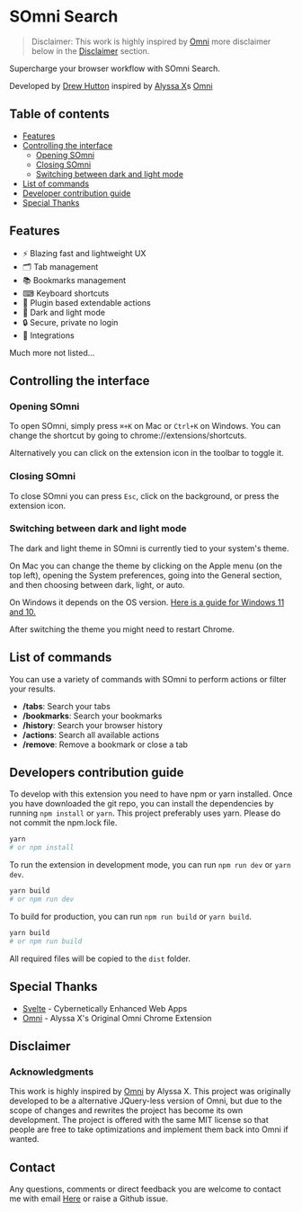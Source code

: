 # SOmni Search

> Disclaimer: This work is highly inspired by [Omni](https://github.com/alyssaxuu/omni) more disclaimer below in the [Disclaimer](#disclaimer) section.

Supercharge your browser workflow with SOmni Search. 

<!-- [👉 Get it now](https://chrome.google.com/webstore/detail/omni/mapjgeachilmcbbokkgcbgpbakaaeehi?hl=en&authuser=0) -->


Developed by [Drew Hutton](https://github.com/yoroshikun) inspired by [Alyssa X](https://alyssax.com)s [Omni](https://github.com/alyssaxuu/omni)

## Table of contents

- [Features](#features)
- [Controlling the interface](#controlling-the-interface)
  - [Opening SOmni](#opening-somni)
  - [Closing SOmni](#closing-somni)
  - [Switching between dark and light mode](#switching-between-dark-and-light-mode)
- [List of commands](#list-of-commands)
- [Developer contribution guide](#developer-contribution-guide)
- [Special Thanks](#special-thanks)

## Features

- ⚡️ Blazing fast and lightweight UX
- 🗂 Tab management
- 📚 Bookmarks management
- ⌨ Keyboard shortcuts
- 🔌 Plugin based extendable actions
- 🌙 Dark and light mode
- 🔒 Secure, private no login
- 🧩 Integrations 

Much more not listed...

## Controlling the interface

### Opening SOmni

To open SOmni, simply press `⌘+K` on Mac or `Ctrl+K` on Windows. You can change the shortcut by going to chrome://extensions/shortcuts.

Alternatively you can click on the extension icon in the toolbar to toggle it.

### Closing SOmni

To close SOmni you can press `Esc`, click on the background, or press the extension icon.

### Switching between dark and light mode

The dark and light theme in SOmni is currently tied to your system's theme.

On Mac you can change the theme by clicking on the Apple menu (on the top left), opening the System preferences, going into the General section, and then choosing between dark, light, or auto.

On Windows it depends on the OS version. [Here is a guide for Windows 11 and 10.](https://support.microsoft.com/en-us/windows/change-desktop-background-and-colors-176702ca-8e24-393b-15f2-b15b38f69de6#ID0EBF=Windows_11)

After switching the theme you might need to restart Chrome.

## List of commands

You can use a variety of commands with SOmni to perform actions or filter your results.

- **/tabs**: Search your tabs
- **/bookmarks**: Search your bookmarks
- **/history**: Search your browser history
- **/actions**: Search all available actions
- **/remove**: Remove a bookmark or close a tab

## Developers contribution guide

To develop with this extension you need to have npm or yarn installed.
Once you have downloaded the git repo, you can install the dependencies by running `npm install` or `yarn`. This project preferably uses yarn. Please do not commit the npm.lock file.

```bash
yarn
# or npm install
```

To run the extension in development mode, you can run `npm run dev` or `yarn dev`.

```bash
yarn build
# or npm run dev
```

To build for production, you can run `npm run build` or `yarn build`.
```bash
yarn build
# or npm run build
```
All required files will be copied to the `dist` folder.

## Special Thanks

- [Svelte](https://svelte.dev/) - Cybernetically Enhanced Web Apps
- [Omni](https://github.com/alyssaxuu/omni) - Alyssa X's Original Omni Chrome Extension

## Disclaimer

### Acknowledgments

This work is highly inspired by [Omni](https://github.com/alyssaxuu/omni) by Alyssa X. This project was originally developed to be a alternative JQuery-less version of Omni, but due to the scope of changes and rewrites the project has become its own development. The project is offered with the same MIT license so that people are free to take optimizations and implement them back into Omni if wanted.

## Contact

Any questions, comments or direct feedback you are welcome to contact me with email [Here](mailto:drew.hutton@pm.me) or raise a Github issue.
